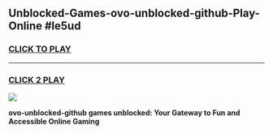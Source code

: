 
## Unblocked-Games-ovo-unblocked-github-Play-Online #le5ud
<h3>
<a href="https://news.freeplayer.one?title=ovo-unblocked-github&ref=3">CLICK TO PLAY</a></h3>
<hr>

<h3>
<a href="https://news.freeplayer.one?title=ovo-unblocked-github&ref=3">CLICK 2 PLAY</a>
  
</h3>

<a href="https://news.freeplayer.one?title=ovo-unblocked-github&ref=3"><img src="https://clearcache.store/games.png"></a>


**ovo-unblocked-github games unblocked: Your Gateway to Fun and Accessible Online Gaming**
